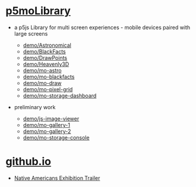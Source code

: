 # [p5moLibrary](https://github.com/molab-itp/p5moLibrary)

- a p5js Library for multi screen experiences - mobile devices paired with large screens

  - [demo/Astronomical](demo/Astronomical?v=89)
  - [demo/BlackFacts](demo/BlackFacts?v=89)
  - [demo/DrawPoints](demo/DrawPoints?v=89)
  - [demo/Heavenly3D](demo/Heavenly3D?v=89)
  - [demo/mo-astro](demo/mo-astro?v=89)
  - [demo/mo-blackfacts](demo/mo-blackfacts?v=89)
  - [demo/mo-draw](demo/mo-draw?v=89)
  - [demo/mo-pixel-grid](demo/mo-pixel-grid?v=89)
  - [demo/mo-storage-dashboard](demo/mo-storage-dashboard?v=89)

- preliminary work

  - [demo/js-image-viewer](demo/js-image-viewer?v=89)
  - [demo/mo-gallery-1](demo/mo-gallery-1?v=89)
  - [demo/mo-gallery-2](demo/mo-gallery-2?v=89)
  - [demo/mo-storage-console](demo/mo-storage-console?v=89)

# [github.io](https://molab-itp.github.io/p5moLibrary/src?v=89)

- [Native Americans Exhibition Trailer](demo/BlackFacts?playlist=hpjNGTYvpxw)

<!--

- retired
  - [demo/mo-astro-host-0](demo/mo-astro-host-0?v=89)
  - [demo/mo-astro-host-1](demo/mo-astro-host-1?v=89)
  - [demo/mo-astro-remote-0](demo/mo-astro-remote-0?v=89)
  - [demo/mo-astro-remote-1](demo/mo-astro-remote-1?v=89)

  - [demo/mo-blackfacts-host](demo/mo-blackfacts-host?v=89)
  - [demo/mo-blackfacts-remote](demo/mo-blackfacts-remote?v=89)

# https://www.youtube.com/watch?v=hpjNGTYvpxw
# The Land Carries Our Ancestors: Contemporary Art by Native Americans Exhibition Trailer

 -->
